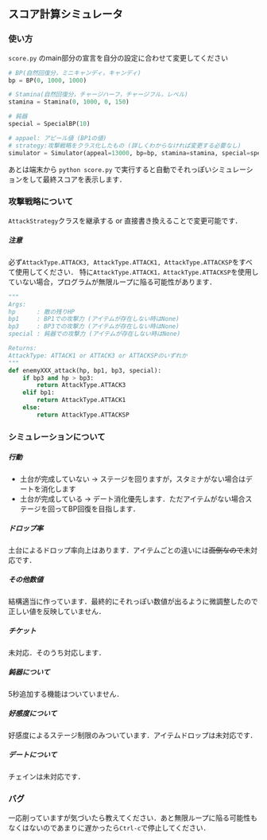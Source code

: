 ## スコア計算シミュレータ

### 使い方
`score.py` のmain部分の宣言を自分の設定に合わせて変更してください
```python
# BP(自然回復分，ミニキャンディ，キャンディ)
bp = BP(0, 1000, 1000)

# Stamina(自然回復分，チャージハーフ，チャージフル，レベル)
stamina = Stamina(0, 1000, 0, 150)

# 鈍器
special = SpecialBP(10)

# appael: アピール値 (BP1の値)
# strategy:攻撃戦略をクラス化したもの (詳しくわからなければ変更する必要なし)
simulator = Simulator(appeal=13000, bp=bp, stamina=stamina, special=special, strategy=AttackStrategy)
```
あとは端末から `python score.py` で実行すると自動でそれっぽいシミュレーションをして最終スコアを表示します．

### 攻撃戦略について
`AttackStrategy`クラスを継承する or 直接書き換えることで変更可能です．
##### 注意
必ず`AttackType.ATTACK3, AttackType.ATTACK1, AttackType.ATTACKSP`をすべて使用してください．
特に`AttackType.ATTACK1，AttackType.ATTACKSP`を使用していない場合，プログラムが無限ループに陥る可能性があります．

```python
"""
Args:
hp      : 敵の残りHP
bp1     : BP1での攻撃力 (アイテムが存在しない時はNone)
bp3     : BP3での攻撃力 (アイテムが存在しない時はNone)
special : 鈍器での攻撃力 (アイテムが存在しない時はNone)

Returns:
AttackType: ATTACK1 or ATTACK3 or ATTACKSPのいずれか
"""
def enemyXXX_attack(hp, bp1, bp3, special):
    if bp3 and hp > bp3:
        return AttackType.ATTACK3
    elif bp1:
        return AttackType.ATTACK1
    else:
        return AttackType.ATTACKSP
```

### シミュレーションについて
##### 行動
* 土台が完成していない -> ステージを回りますが，スタミナがない場合はデートを消化します
* 土台が完成している -> デート消化優先します．ただアイテムがない場合ステージを回ってBP回復を目指します．

##### ドロップ率
土台によるドロップ率向上はあります．アイテムごとの違いには~~面倒なので~~未対応です．

##### その他数値
結構適当に作っています．最終的にそれっぽい数値が出るように微調整したので正しい値を反映していません．

##### チケット
未対応．そのうち対応します．

##### 鈍器について
5秒追加する機能はついていません．

##### 好感度について
好感度によるステージ制限のみついています．アイテムドロップは未対応です．

##### デートについて
チェインは未対応です．

### バグ
一応削っていますが気づいたら教えてください．あと無限ループに陥る可能性もなくはないのであまりに遅かったら`Ctrl-c`で停止してください．
